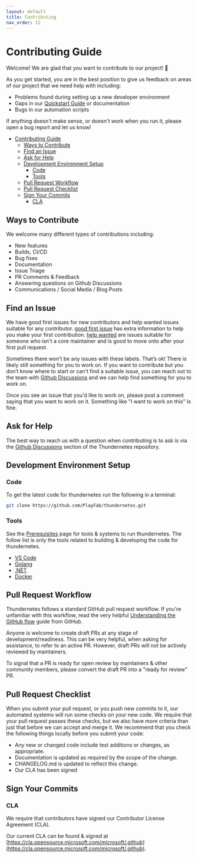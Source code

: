 ```yaml
---
layout: default
title: Contributing
nav_order: 12
---
```


# Contributing Guide

Welcome! We are glad that you want to contribute to our project! 💖

As you get started, you are in the best position to give us feedback on areas of
our project that we need help with including:

* Problems found during setting up a new developer environment
* Gaps in our [Quickstart Guide](quickstart.md) or documentation
* Bugs in our automation scripts

If anything doesn't make sense, or doesn't work when you run it, please open a
bug report and let us know!

* [Contributing Guide](#contributing-guide)
  * [Ways to Contribute](#ways-to-contribute)
  * [Find an Issue](#find-an-issue)
  * [Ask for Help](#ask-for-help)
  * [Development Environment Setup](#development-environment-setup)
    * [Code](#code)
    * [Tools](#tools)
  * [Pull Request Workflow](#pull-request-workflow)
  * [Pull Request Checklist](#pull-request-checklist)
  * [Sign Your Commits](#sign-your-commits)
    * [CLA](#cla)

## Ways to Contribute

We welcome many different types of contributions including:

* New features
* Builds, CI/CD
* Bug fixes
* Documentation
* Issue Triage
* PR Comments & Feedback
* Answering questions on Github Discussions
* Communications / Social Media / Blog Posts

## Find an Issue

We have good first issues for new contributors and help wanted issues suitable
for any contributor.
[good first issue](TODO) has extra information to help you make your first contribution.
[help wanted](TODO) are issues suitable for someone who isn't a core maintainer and is
good to move onto after your first pull request.

Sometimes there won’t be any issues with these labels.
That’s ok! There is likely still something for you to work on.
If you want to contribute but you don’t know where to start or can't find a suitable issue,
you can reach out to the team with
[Github Discussions](https://github.com/PlayFab/thundernetes/discussions)
and we can help find something for you to work on.

Once you see an issue that you'd like to work on, please post a comment saying
that you want to work on it.
Something like "I want to work on this" is fine.

## Ask for Help

The best way to reach us with a question when contributing is to ask is via the
[Github Discussions](https://github.com/PlayFab/thundernetes/discussions)
section of the Thundernetes repository.

## Development Environment Setup

### Code

To get the latest code for thundernetes run the following in a terminal:

```bash
git clone https://github.com/PlayFab/thundernetes.git
```

### Tools

See the [Prerequisites](prerequisites.md) page for tools & systems to run thundernetes.
The follow list is only the tools related to building & developing the code for thundernetes.

* [VS Code](https://code.visualstudio.com)
* [Golang](https://go.dev)
* [.NET](https://dotnet.microsoft.com/download/dotnet)
* [Docker](https://docs.docker.com/get-docker/)

## Pull Request Workflow

Thundernetes follows a standard GitHub pull request workflow.
If you're unfamiliar with this workflow, read the very helpful
[Understanding the GitHub flow](https://guides.github.com/introduction/flow/) guide from GitHub.

Anyone is welcome to create draft PRs at any stage of development/readiness.
This can be very helpful, when asking for assistance, to refer to an active PR.
However, draft PRs will not be actively reviewed by maintainers.

To signal that a PR is ready for open review by maintainers & other community members,
please convert the draft PR into a "ready for review" PR.

## Pull Request Checklist

When you submit your pull request, or you push new commits to it, our automated
systems will run some checks on your new code. We require that your pull request
passes these checks, but we also have more criteria than just that before we can
accept and merge it. We recommend that you check the following things locally
before you submit your code:

* Any new or changed code include test additions or changes, as appropriate.
* Documentation is updated as required by the scope of the change.
* CHANGELOG.md is updated to reflect this change.
* Our CLA has been signed

## Sign Your Commits

### CLA

We require that contributors have signed our Contributor License Agreement (CLA).

Our current CLA can be found & signed at
[https://cla.opensource.microsoft.com/microsoft/.github](https://cla.opensource.microsoft.com/microsoft/.github).
